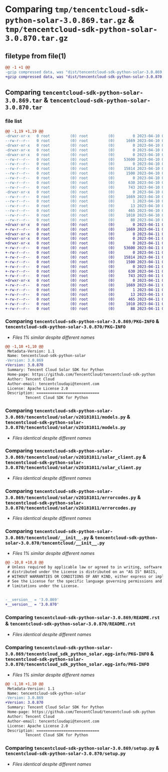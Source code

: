 # Comparing `tmp/tencentcloud-sdk-python-solar-3.0.869.tar.gz` & `tmp/tencentcloud-sdk-python-solar-3.0.870.tar.gz`

## filetype from file(1)

```diff
@@ -1 +1 @@
-gzip compressed data, was "dist/tencentcloud-sdk-python-solar-3.0.869.tar", last modified: Mon Apr 10 03:12:46 2023, max compression
+gzip compressed data, was "dist/tencentcloud-sdk-python-solar-3.0.870.tar", last modified: Tue Apr 11 03:52:24 2023, max compression
```

## Comparing `tencentcloud-sdk-python-solar-3.0.869.tar` & `tencentcloud-sdk-python-solar-3.0.870.tar`

### file list

```diff
@@ -1,19 +1,19 @@
-drwxr-xr-x   0 root         (0) root         (0)        0 2023-04-10 03:12:46.000000 tencentcloud-sdk-python-solar-3.0.869/
--rw-r--r--   0 root         (0) root         (0)     1669 2023-04-10 03:12:46.000000 tencentcloud-sdk-python-solar-3.0.869/PKG-INFO
-drwxr-xr-x   0 root         (0) root         (0)        0 2023-04-10 03:12:46.000000 tencentcloud-sdk-python-solar-3.0.869/tencentcloud/
-drwxr-xr-x   0 root         (0) root         (0)        0 2023-04-10 03:12:46.000000 tencentcloud-sdk-python-solar-3.0.869/tencentcloud/solar/
-drwxr-xr-x   0 root         (0) root         (0)        0 2023-04-10 03:12:46.000000 tencentcloud-sdk-python-solar-3.0.869/tencentcloud/solar/v20181011/
--rw-r--r--   0 root         (0) root         (0)    53600 2023-04-10 03:12:46.000000 tencentcloud-sdk-python-solar-3.0.869/tencentcloud/solar/v20181011/models.py
--rw-r--r--   0 root         (0) root         (0)        0 2023-04-10 03:12:46.000000 tencentcloud-sdk-python-solar-3.0.869/tencentcloud/solar/v20181011/__init__.py
--rw-r--r--   0 root         (0) root         (0)    15814 2023-04-10 03:12:46.000000 tencentcloud-sdk-python-solar-3.0.869/tencentcloud/solar/v20181011/solar_client.py
--rw-r--r--   0 root         (0) root         (0)     1500 2023-04-10 03:12:46.000000 tencentcloud-sdk-python-solar-3.0.869/tencentcloud/solar/v20181011/errorcodes.py
--rw-r--r--   0 root         (0) root         (0)        0 2023-04-10 03:12:46.000000 tencentcloud-sdk-python-solar-3.0.869/tencentcloud/solar/__init__.py
--rw-r--r--   0 root         (0) root         (0)      630 2023-04-10 03:12:46.000000 tencentcloud-sdk-python-solar-3.0.869/tencentcloud/__init__.py
--rw-r--r--   0 root         (0) root         (0)      743 2023-04-10 03:12:46.000000 tencentcloud-sdk-python-solar-3.0.869/README.rst
-drwxr-xr-x   0 root         (0) root         (0)        0 2023-04-10 03:12:46.000000 tencentcloud-sdk-python-solar-3.0.869/tencentcloud_sdk_python_solar.egg-info/
--rw-r--r--   0 root         (0) root         (0)     1669 2023-04-10 03:12:46.000000 tencentcloud-sdk-python-solar-3.0.869/tencentcloud_sdk_python_solar.egg-info/PKG-INFO
--rw-r--r--   0 root         (0) root         (0)        1 2023-04-10 03:12:46.000000 tencentcloud-sdk-python-solar-3.0.869/tencentcloud_sdk_python_solar.egg-info/dependency_links.txt
--rw-r--r--   0 root         (0) root         (0)       13 2023-04-10 03:12:46.000000 tencentcloud-sdk-python-solar-3.0.869/tencentcloud_sdk_python_solar.egg-info/top_level.txt
--rw-r--r--   0 root         (0) root         (0)      465 2023-04-10 03:12:46.000000 tencentcloud-sdk-python-solar-3.0.869/tencentcloud_sdk_python_solar.egg-info/SOURCES.txt
--rw-r--r--   0 root         (0) root         (0)     1010 2023-04-10 03:12:46.000000 tencentcloud-sdk-python-solar-3.0.869/setup.py
--rw-r--r--   0 root         (0) root         (0)       88 2023-04-10 03:12:46.000000 tencentcloud-sdk-python-solar-3.0.869/setup.cfg
+drwxr-xr-x   0 root         (0) root         (0)        0 2023-04-11 03:52:24.000000 tencentcloud-sdk-python-solar-3.0.870/
+-rw-r--r--   0 root         (0) root         (0)     1669 2023-04-11 03:52:24.000000 tencentcloud-sdk-python-solar-3.0.870/PKG-INFO
+drwxr-xr-x   0 root         (0) root         (0)        0 2023-04-11 03:52:24.000000 tencentcloud-sdk-python-solar-3.0.870/tencentcloud/
+drwxr-xr-x   0 root         (0) root         (0)        0 2023-04-11 03:52:24.000000 tencentcloud-sdk-python-solar-3.0.870/tencentcloud/solar/
+drwxr-xr-x   0 root         (0) root         (0)        0 2023-04-11 03:52:24.000000 tencentcloud-sdk-python-solar-3.0.870/tencentcloud/solar/v20181011/
+-rw-r--r--   0 root         (0) root         (0)    53600 2023-04-11 03:52:24.000000 tencentcloud-sdk-python-solar-3.0.870/tencentcloud/solar/v20181011/models.py
+-rw-r--r--   0 root         (0) root         (0)        0 2023-04-11 03:52:24.000000 tencentcloud-sdk-python-solar-3.0.870/tencentcloud/solar/v20181011/__init__.py
+-rw-r--r--   0 root         (0) root         (0)    15814 2023-04-11 03:52:24.000000 tencentcloud-sdk-python-solar-3.0.870/tencentcloud/solar/v20181011/solar_client.py
+-rw-r--r--   0 root         (0) root         (0)     1500 2023-04-11 03:52:24.000000 tencentcloud-sdk-python-solar-3.0.870/tencentcloud/solar/v20181011/errorcodes.py
+-rw-r--r--   0 root         (0) root         (0)        0 2023-04-11 03:52:24.000000 tencentcloud-sdk-python-solar-3.0.870/tencentcloud/solar/__init__.py
+-rw-r--r--   0 root         (0) root         (0)      630 2023-04-11 03:52:24.000000 tencentcloud-sdk-python-solar-3.0.870/tencentcloud/__init__.py
+-rw-r--r--   0 root         (0) root         (0)      743 2023-04-11 03:52:24.000000 tencentcloud-sdk-python-solar-3.0.870/README.rst
+drwxr-xr-x   0 root         (0) root         (0)        0 2023-04-11 03:52:24.000000 tencentcloud-sdk-python-solar-3.0.870/tencentcloud_sdk_python_solar.egg-info/
+-rw-r--r--   0 root         (0) root         (0)     1669 2023-04-11 03:52:24.000000 tencentcloud-sdk-python-solar-3.0.870/tencentcloud_sdk_python_solar.egg-info/PKG-INFO
+-rw-r--r--   0 root         (0) root         (0)        1 2023-04-11 03:52:24.000000 tencentcloud-sdk-python-solar-3.0.870/tencentcloud_sdk_python_solar.egg-info/dependency_links.txt
+-rw-r--r--   0 root         (0) root         (0)       13 2023-04-11 03:52:24.000000 tencentcloud-sdk-python-solar-3.0.870/tencentcloud_sdk_python_solar.egg-info/top_level.txt
+-rw-r--r--   0 root         (0) root         (0)      465 2023-04-11 03:52:24.000000 tencentcloud-sdk-python-solar-3.0.870/tencentcloud_sdk_python_solar.egg-info/SOURCES.txt
+-rw-r--r--   0 root         (0) root         (0)     1010 2023-04-11 03:52:24.000000 tencentcloud-sdk-python-solar-3.0.870/setup.py
+-rw-r--r--   0 root         (0) root         (0)       88 2023-04-11 03:52:24.000000 tencentcloud-sdk-python-solar-3.0.870/setup.cfg
```

### Comparing `tencentcloud-sdk-python-solar-3.0.869/PKG-INFO` & `tencentcloud-sdk-python-solar-3.0.870/PKG-INFO`

 * *Files 1% similar despite different names*

```diff
@@ -1,10 +1,10 @@
 Metadata-Version: 1.1
 Name: tencentcloud-sdk-python-solar
-Version: 3.0.869
+Version: 3.0.870
 Summary: Tencent Cloud Solar SDK for Python
 Home-page: https://github.com/TencentCloud/tencentcloud-sdk-python
 Author: Tencent Cloud
 Author-email: tencentcloudapi@tencent.com
 License: Apache License 2.0
 Description: ============================
         Tencent Cloud SDK for Python
```

### Comparing `tencentcloud-sdk-python-solar-3.0.869/tencentcloud/solar/v20181011/models.py` & `tencentcloud-sdk-python-solar-3.0.870/tencentcloud/solar/v20181011/models.py`

 * *Files identical despite different names*

### Comparing `tencentcloud-sdk-python-solar-3.0.869/tencentcloud/solar/v20181011/solar_client.py` & `tencentcloud-sdk-python-solar-3.0.870/tencentcloud/solar/v20181011/solar_client.py`

 * *Files identical despite different names*

### Comparing `tencentcloud-sdk-python-solar-3.0.869/tencentcloud/solar/v20181011/errorcodes.py` & `tencentcloud-sdk-python-solar-3.0.870/tencentcloud/solar/v20181011/errorcodes.py`

 * *Files identical despite different names*

### Comparing `tencentcloud-sdk-python-solar-3.0.869/tencentcloud/__init__.py` & `tencentcloud-sdk-python-solar-3.0.870/tencentcloud/__init__.py`

 * *Files 1% similar despite different names*

```diff
@@ -10,8 +10,8 @@
 # Unless required by applicable law or agreed to in writing, software
 # distributed under the License is distributed on an "AS IS" BASIS,
 # WITHOUT WARRANTIES OR CONDITIONS OF ANY KIND, either express or implied.
 # See the License for the specific language governing permissions and
 # limitations under the License.
 
 
-__version__ = '3.0.869'
+__version__ = '3.0.870'
```

### Comparing `tencentcloud-sdk-python-solar-3.0.869/README.rst` & `tencentcloud-sdk-python-solar-3.0.870/README.rst`

 * *Files identical despite different names*

### Comparing `tencentcloud-sdk-python-solar-3.0.869/tencentcloud_sdk_python_solar.egg-info/PKG-INFO` & `tencentcloud-sdk-python-solar-3.0.870/tencentcloud_sdk_python_solar.egg-info/PKG-INFO`

 * *Files 1% similar despite different names*

```diff
@@ -1,10 +1,10 @@
 Metadata-Version: 1.1
 Name: tencentcloud-sdk-python-solar
-Version: 3.0.869
+Version: 3.0.870
 Summary: Tencent Cloud Solar SDK for Python
 Home-page: https://github.com/TencentCloud/tencentcloud-sdk-python
 Author: Tencent Cloud
 Author-email: tencentcloudapi@tencent.com
 License: Apache License 2.0
 Description: ============================
         Tencent Cloud SDK for Python
```

### Comparing `tencentcloud-sdk-python-solar-3.0.869/setup.py` & `tencentcloud-sdk-python-solar-3.0.870/setup.py`

 * *Files identical despite different names*

